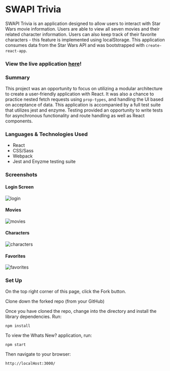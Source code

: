 # SWAPI Trivia

SWAPI Trivia is an application designed to allow users to interact with Star Wars movie information. Users are able to view all seven movies and their related character information. Users can also keep track of their favorite characters - this feature is implemented using localStorage. This application consumes data from the Star Wars API and was bootstrapped with `create-react-app`.

### View the live application [here](https://ec-myers.github.io/swapi-trivia/)!

### Summary
This project was an opportunity to focus on utilizing a modular architecture to create a user-friendly application with React. It was also a chance to practice nested fetch requests using `prop-types`, and  handling the UI based on acceptance of data. This application is accompanied by a full test suite that utilizes jest and enzyme. Testing provided an opportunity to write tests for asynchronous functionality and route handling as well as React components.

### Languages & Technologies Used

- React
- CSS/Sass
- Webpack
- Jest and Enyzme testing suite

### Screenshots

#### Login Screen
![login](https://user-images.githubusercontent.com/47042400/66871377-bf7c3d00-ef60-11e9-8f16-606963e4df26.png)
#### Movies 
![movies](https://user-images.githubusercontent.com/47042400/66871464-f3576280-ef60-11e9-9778-22e24d230613.png)
#### Characters
![characters](https://user-images.githubusercontent.com/47042400/66871550-1d108980-ef61-11e9-91ad-14c50e9fbb5d.png)
#### Favorites
![favorites](https://user-images.githubusercontent.com/47042400/66871557-1eda4d00-ef61-11e9-808b-c53d7a8ea587.png)

### Set Up

On the top right corner of this page, click the Fork button.

Clone down the forked repo (from your GitHub)

Once you have cloned the repo, change into the directory and install the library dependencies. Run:

```
npm install
```

To view the Whats New? application, run:

```
npm start
```

Then navigate to your browser:

```
http://localHost:3000/
```
